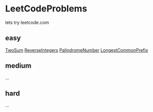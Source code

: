 # LeetCodeProblems
lets try leetcode.com

## easy
[TwoSum](https://github.com/Striker007/LeetCodeProblems/tree/master/hashtable/1_TwoSum)
[ReverseIntegers](https://github.com/Striker007/LeetCodeProblems/tree/master/math/7_ReverseInteger)
[PalindromeNumber](https://github.com/Striker007/LeetCodeProblems/tree/master/math/9_PalindromeNumber)
[LongestCommonPrefix](https://github.com/Striker007/LeetCodeProblems/tree/master/math/14_LongestCommonPrefix)

## medium
...

## hard
...
